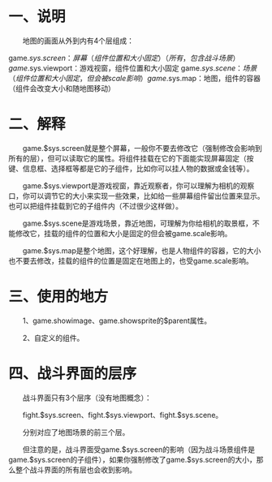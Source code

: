 # 一、说明

&emsp;&emsp;地图的画面从外到内有4个层组成：

game.$sys.screen：屏幕（组件位置和大小固定）（所有，包含战斗场景）
game.$sys.viewport：游戏视窗，组件位置和大小固定
game.$sys.scene：场景（组件位置和大小固定，但会被scale影响）
game.$sys.map：地图，组件的容器（组件会改变大小和随地图移动）

# 二、解释

&emsp;&emsp;game.$sys.screen就是整个屏幕，一般你不要去修改它（强制修改会影响到所有的层），但可以读取它的属性。将组件挂载在它的下面能实现屏幕固定（按键、信息框、选择框等都是它的子组件，比如你可以挂人物的数据或金钱等）。

&emsp;&emsp;game.$sys.viewport是游戏视窗，靠近观察者，你可以理解为相机的观察口，你可以调节它的大小来实现一些效果，比如给一些屏幕组件留出位置来显示。也可以把组件挂载到它的子组件内（不过很少这样做）。

&emsp;&emsp;game.$sys.scene是游戏场景，靠近地图，可理解为你给相机的取景框，不能修改它，挂载的组件的位置和大小是固定的但会被game.scale影响。

&emsp;&emsp;game.$sys.map是整个地图，这个好理解，也是人物组件的容器，它的大小也不要去修改，挂载的组件的位置是固定在地图上的，也受game.scale影响。

# 三、使用的地方

&emsp;&emsp;1、game.showimage、game.showsprite的$parent属性。

&emsp;&emsp;2、自定义的组件。

# 四、战斗界面的层序

&emsp;&emsp;战斗界面只有3个层序（没有地图概念）：

&emsp;&emsp;fight.\$sys.screen、fight.\$sys.viewport、fight.\$sys.scene。

&emsp;&emsp;分别对应了地图场景的前三个层。

&emsp;&emsp;但注意的是，战斗界面受game.\$sys.screen的影响（因为战斗场景组件是game.\$sys.screen的子组件），如果你强制修改了game.\$sys.screen的大小，那么整个战斗界面的所有层也会收到影响。

